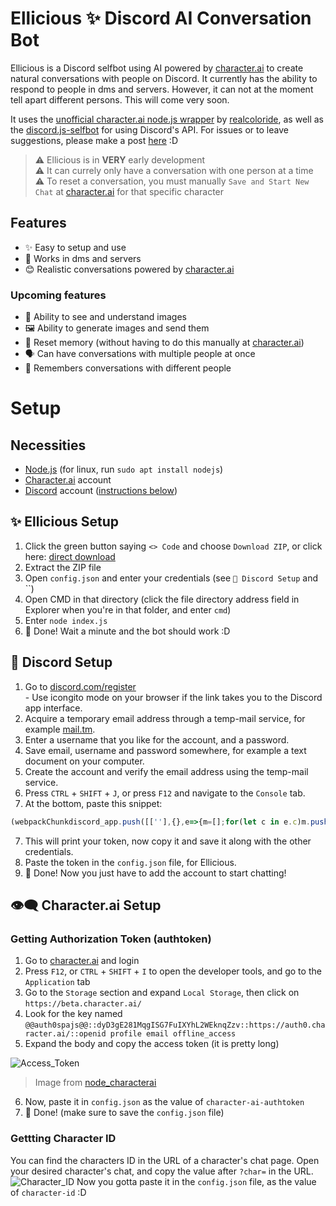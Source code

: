 # Ellicious ✨ Discord AI Conversation Bot
Ellicious is a Discord selfbot using AI powered by [character.ai](https://beta.character.ai) to create natural conversations with people on Discord. It currently has the ability to respond to people in dms and servers. However, it can not at the moment tell apart different persons. This will come very soon.

It uses the [unofficial character.ai node.js wrapper](https://github.com/realcoloride/node_characterai) by [realcoloride](https://github.com/realcoloride), as well as the [discord.js-selfbot](https://github.com/aiko-chan-ai/discord.js-selfbot-v13) for using Discord's API. For issues or to leave suggestions, please make a post [here](https://github.com/XplosiON1232/ellicious-dcbai/issues) :D

> ⚠ Ellicious is in **VERY** early development<br>
> ⚠ It can currely only have a conversation with one person at a time<br>
> ⚠ To reset a conversation, you must manually `Save and Start New Chat` at [character.ai](https://beta.character.ai) for that specific character

## Features
- ✨ Easy to setup and use
- 🤝 Works in dms and servers
- 😊 Realistic conversations powered by [character.ai](https://beta.character.ai)

### Upcoming features
- 👀 Ability to see and understand images
- 🖼️ Ability to generate images and send them
- 🔄 Reset memory (without having to do this manually at [character.ai](https://beta.character.ai))
- 🗣️ Can have conversations with multiple people at once
- 🧠 Remembers conversations with different people

# Setup
## Necessities
- [Node.js](https://nodejs.org/en/download) (for linux, run `sudo apt install nodejs`)
- [Character.ai](https://beta.character.ai) account
- [Discord](https://discord.com/register) account ([instructions below](#-discord-setup))

## ✨ Ellicious Setup
1. Click the green button saying `<> Code` and choose `Download ZIP`, or click here: [direct download](https://github.com/XplosiON1232/ellicious-dcbai/archive/refs/heads/main.zip)
2. Extract the ZIP file
3. Open `config.json` and enter your credentials (see `💬 Discord Setup` and ``)
4. Open CMD in that directory (click the file directory address field in Explorer when you're in that folder, and enter `cmd`)
5. Enter `node index.js`
6. 🎉 Done! Wait a minute and the bot should work :D

## 💬 Discord Setup
1. Go to [discord.com/register](https://discord.com/register)<br>- Use icongito mode on your browser if the link takes you to the Discord app interface.
2. Acquire a temporary email address through a temp-mail service, for example [mail.tm](https://mail.tm/).
3. Enter a username that you like for the account, and a password.
3. Save email, username and password somewhere, for example a text document on your computer.
4. Create the account and verify the email address using the temp-mail service.
5. Press `CTRL` + `SHIFT` + `J`, or press `F12` and navigate to the `Console` tab.
6. At the bottom, paste this snippet:
```js
(webpackChunkdiscord_app.push([[''],{},e=>{m=[];for(let c in e.c)m.push(e.c[c])}]),m).find(m=>m?.exports?.default?.getToken!==void 0).exports.default.getToken()
```
7. This will print your token, now copy it and save it along with the other credentials.
8. Paste the token in the `config.json` file, for Ellicious.
9. 🎉 Done! Now you just have to add the account to start chatting!

## 👁‍🗨 Character.ai Setup
### Getting Authorization Token (authtoken)
1. Go to [character.ai](https://beta.character.ai) and login
2. Press `F12`, or `CTRL` + `SHIFT` + `I` to open the developer tools, and go to the `Application` tab
3. Go to the `Storage` section and expand `Local Storage`, then click on `https://beta.character.ai/`
4. Look for the key named `@@auth0spajs@@::dyD3gE281MqgISG7FuIXYhL2WEknqZzv::https://auth0.character.ai/::openid profile email offline_access`
5. Expand the body and copy the access token (it is pretty long)

![Access_Token](https://i.imgur.com/09Q9mLe.png)

> Image from [node_characterai](https://github.com/realcoloride/node_characterai)

6. Now, paste it in `config.json` as the value of `character-ai-authtoken`
7. 🎉 Done! (make sure to save the `config.json` file)

### Gettting Character ID
You can find the characters ID in the URL of a character's chat page. Open your desired character's chat, and copy the value after `?char=` in the URL.
![Character_ID](https://i.imgur.com/nd86fN4.png)
Now you gotta paste it in the `config.json` file, as the value of `character-id` :D
